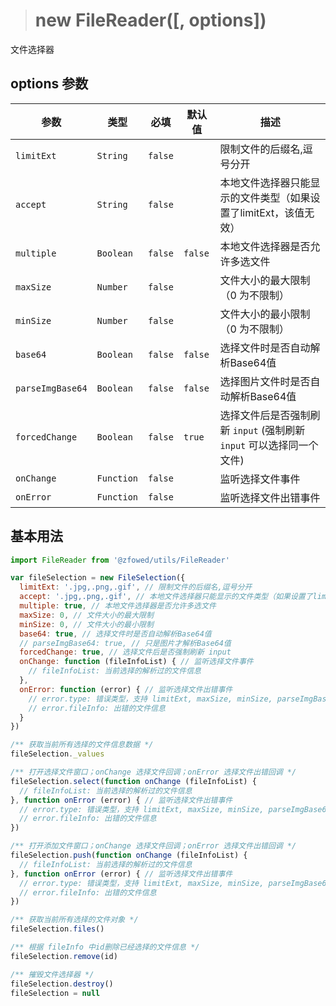 > # new FileReader([, options])

文件选择器

## options 参数

| 参数 | 类型 | 必填 | 默认值 | 描述 |
| - | - | - | - | - |
| `limitExt` | `String` | `false` |  | 限制文件的后缀名,逗号分开 |
| `accept` | `String` | `false` |  | 本地文件选择器只能显示的文件类型（如果设置了limitExt，该值无效） |
| `multiple` | `Boolean` | `false` | `false` | 本地文件选择器是否允许多选文件 |
| `maxSize` | `Number` | `false` |  | 文件大小的最大限制（0 为不限制） |
| `minSize` | `Number` | `false` |  | 文件大小的最小限制（0 为不限制） |
| `base64` | `Boolean` | `false` | `false` | 选择文件时是否自动解析Base64值 |
| `parseImgBase64` | `Boolean` | `false` | `false` | 选择图片文件时是否自动解析Base64值 |
| `forcedChange` | `Boolean` | `false` | `true` | 选择文件后是否强制刷新 `input` (强制刷新 `input` 可以选择同一个文件) |
| `onChange` | `Function` | `false` |  | 监听选择文件事件 |
| `onError` | `Function` | `false` |  | 监听选择文件出错事件 |


## 基本用法

```javascript
import FileReader from '@zfowed/utils/FileReader'
```

```javascript
var fileSelection = new FileSelection({
  limitExt: '.jpg,.png,.gif', // 限制文件的后缀名,逗号分开
  accept: '.jpg,.png,.gif', // 本地文件选择器只能显示的文件类型（如果设置了limitExt，该值无效）
  multiple: true, // 本地文件选择器是否允许多选文件
  maxSize: 0, // 文件大小的最大限制
  minSize: 0, // 文件大小的最小限制
  base64: true, // 选择文件时是否自动解析Base64值
  // parseImgBase64: true, // 只是图片才解析Base64值
  forcedChange: true, // 选择文件后是否强制刷新 input
  onChange: function (fileInfoList) { // 监听选择文件事件
    // fileInfoList: 当前选择的解析过的文件信息
  },
  onError: function (error) { // 监听选择文件出错事件
    // error.type: 错误类型，支持 limitExt, maxSize, minSize, parseImgBase64
    // error.fileInfo: 出错的文件信息
  }
})

/** 获取当前所有选择的文件信息数据 */
fileSelection._values

/** 打开选择文件窗口；onChange 选择文件回调；onError 选择文件出错回调 */
fileSelection.select(function onChange (fileInfoList) {
  // fileInfoList: 当前选择的解析过的文件信息
}, function onError (error) { // 监听选择文件出错事件
  // error.type: 错误类型，支持 limitExt, maxSize, minSize, parseImgBase64
  // error.fileInfo: 出错的文件信息
})

/** 打开添加文件窗口；onChange 选择文件回调；onError 选择文件出错回调 */
fileSelection.push(function onChange (fileInfoList) {
  // fileInfoList: 当前选择的解析过的文件信息
}, function onError (error) { // 监听选择文件出错事件
  // error.type: 错误类型，支持 limitExt, maxSize, minSize, parseImgBase64
  // error.fileInfo: 出错的文件信息
})

/** 获取当前所有选择的文件对象 */
fileSelection.files()

/** 根据 fileInfo 中id删除已经选择的文件信息 */
fileSelection.remove(id)

/** 摧毁文件选择器 */
fileSelection.destroy()
fileSelection = null
```
